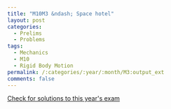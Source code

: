 ```yaml
---
title: "M10M3 &ndash; Space hotel"
layout: post
categories:
  - Prelims
  - Problems
tags:
  - Mechanics
  - M10
  - Rigid Body Motion
permalink: /:categories/:year/:month/M3:output_ext
comments: false
---
```

<object data="2010M3M.pdf" type="application/pdf" width="100%" height="500"></object>
<div class="message"><a href='https://princetonprelim.com/prelim/25/'>Check for solutions to this year's exam</a></div>